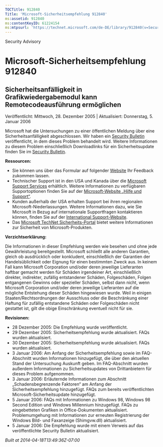 ```yaml
---
TOCTitle: 912840
Title: 'Microsoft-Sicherheitsempfehlung 912840'
ms:assetid: 912840
ms:contentKeyID: 61224154
ms:mtpsurl: 'https://technet.microsoft.com/de-DE/library/912840(v=Security.10)'
---
```


Security Advisory

Microsoft-Sicherheitsempfehlung 912840
======================================

Sicherheitsanfälligkeit in Grafikwiedergabemodul kann Remotecodeausführung ermöglichen
--------------------------------------------------------------------------------------

Veröffentlicht: Mittwoch, 28. Dezember 2005 | Aktualisiert: Donnerstag, 5. Januar 2006

Microsoft hat die Untersuchungen zu einer öffentlichen Meldung über eine Sicherheitsanfälligkeit abgeschlossen. Wir haben ein [Security Bulletin](https://technet.microsoft.com/security/bulletin/ms06-001) veröffentlicht, in dem dieses Problem behandelt wird. Weitere Informationen zu diesem Problem einschließlich Downloadlinks für ein Sicherheitsupdate finden Sie im [Security Bulletin](https://technet.microsoft.com/security/bulletin/ms06-001).

**Ressourcen:**

-   Sie können uns über das Formular auf folgender [Website](https://support.microsoft.com/common/survey.aspx?scid=sw;en;1257&amp;showpage=1&amp;ws=technet&amp;sd=tech) Ihr Feedback zukommen lassen.
-   Technischer Support ist in den USA und Kanada über die [Microsoft Support Services](https://go.microsoft.com/fwlink/?linkid=21131) erhältlich. Weitere Informationen zu verfügbaren Supportoptionen finden Sie auf der [Microsoft-Website „Hilfe und Support“](https://support.microsoft.com/).
-   Kunden außerhalb der USA erhalten Support bei ihren regionalen Microsoft-Niederlassungen. Weitere Informationen dazu, wie Sie Microsoft in Bezug auf internationale Supportfragen kontaktieren können, finden Sie auf der [International Support-Website](https://go.microsoft.com/fwlink/?linkid=21155).
-   Das [Microsoft TechNet Sicherheits-Portal](https://www.microsoft.com/germany/technet/sicherheit/default.mspx) bietet weitere Informationen zur Sicherheit von Microsoft-Produkten.

**Verzichtserklärung:**

Die Informationen in dieser Empfehlung werden wie besehen und ohne jede Gewährleistung bereitgestellt. Microsoft schließt alle anderen Garantien, gleich ob ausdrücklich oder konkludent, einschließlich der Garantien der Handelsüblichkeit oder Eignung für einen bestimmten Zweck aus. In keinem Fall kann Microsoft Corporation und/oder deren jeweilige Lieferanten haftbar gemacht werden für Schäden irgendeiner Art, einschließlich direkter, indirekter, zufällig entstandener Schäden, Folgeschäden, Folgen entgangenen Gewinns oder spezieller Schäden, selbst dann nicht, wenn Microsoft Corporation und/oder deren jeweilige Lieferanten auf die mögliche Entstehung dieser Schäden hingewiesen wurde. Weil in einigen Staaten/Rechtsordnungen der Ausschluss oder die Beschränkung einer Haftung für zufällig entstandene Schäden oder Folgeschäden nicht gestattet ist, gilt die obige Einschränkung eventuell nicht für sie.

**Revisionen:**

-   28 Dezember 2005: Die Empfehlung wurde veröffentlicht.
-   29 Dezember 2005: Sicherheitsempfehlung wurde aktualisiert. FAQs wurden aktualisiert.
-   30 Dezember 2005: Sicherheitsempfehlung wurde aktualisiert. FAQs wurden aktualisiert.
-   3 Januar 2006: Am Anfang der Sicherheitsempfehlung sowie im FAQ-Abschnitt wurden Informationen hinzugefügt, die über den aktuellen Stand der Untersuchung Auskunft geben. Im FAQ-Abschnitt wurden außerdem Informationen zu Sicherheitsupdates von Drittanbietern für dieses Problem aufgenommen.
-   3 Januar 2006: Erläuternde Informationen zum Abschnitt „Schadensbegrenzende Faktoren“ am Anfang der Sicherheitsempfehlung hinzugefügt. FAQs zum bereits veröffentlichten Microsoft-Sicherheitsupdate hinzugefügt.
-   5 Januar 2006: FAQs mit Informationen zu Windows 98, Windows 98 Second Edition und Windows Millennium hinzugefügt. FAQs zu eingebetteten Grafiken in Office-Dokumenten aktualisiert. Problemumgehung mit Informationen zur erneuten Registrierung der Windows Bild- und Faxanzeige (Shimgvw.dll) aktualisiert.
-   5 Januar 2006: Die Empfehlung wurde mit einem Verweis auf das veröffentlichte Security Bulletin aktualisiert.

*Built at 2014-04-18T13:49:36Z-07:00*
